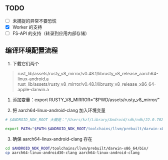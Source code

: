 ## TODO

- [ ] 未捕捉的异常不要恐慌
- [x] Worker 的支持
- [ ] FS-API 的支持（转录到应用内部存储）

## 编译环境配置流程

1. 下载它们两个

  > rust_lib/assets/rusty_v8_mirror/v0.48.1/librusty_v8_release_aarch64-linux-android.a
  > rust_lib/assets/rusty_v8_mirror/v0.48.1/librusty_v8_release_x86_64-apple-darwin.a

1. 添加变量：export RUSTY_V8_MIRROR="$PWD/assets/rusty_v8_mirror/"

2. 把 aarch64-linux-android-clang 加入环境变量

  ```bash
  # $ANDROID_NDK_ROOT 大概是："/Users/kzf/Library/Android/sdk/ndk/22.0.7026061" 需要代码NDK版本号

  export PATH="$PATH:$ANDROID_NDK_ROOT/toolchains/llvm/prebuilt/darwin-x86_64/bin"
  ```

3. 确保 aarch64-linux-android-clang 存在

  ```bash
  cd $ANDROID_NDK_ROOT/toolchains/llvm/prebuilt/darwin-x86_64/bin/
  cp aarch64-linux-android30-clang aarch64-linux-android-clang 
  ```
